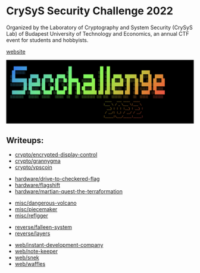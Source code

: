# CrySyS Security Challenge 2022

Organized by the Laboratory of Cryptography and System Security (CrySyS Lab) of 
Budapest University of Technology and Economics, an annual CTF event for students
and hobbyists.

[website](https://secchallenge.crysys.hu)

![](img.png)

## Writeups:


- [crypto/encrypted-display-control](./crypto/encrypted-display-control/solution/README.md)
- [crypto/grannygma](./crypto/grannygma/solution/README.md)
- [crypto/vpscoin](./crypto/vpscoin/solution/README.md)
<!-- -->
- [hardware/drive-to-checkered-flag](./hardware/drive-to-checkered-flag/solution/README.md)
- [hardware/flagshift](./hardware/flagshift/solution/README.md)
- [hardware/martian-quest-the-terraformation](./hardware/martian-quest-the-terraformation/solution/README.md)
<!-- -->
- [misc/dangerous-volcano](./misc/dangerous-volcano/solution/README.md)
- [misc/piecemaker](./misc/piecemaker/solution/README.md)
- [misc/reflgger](./misc/reflgger/solution/README.md)
<!-- -->
- [reverse/falleen-system](./reverse/falleen-system/solution/README.md)
- [reverse/layers](./reverse/layers/solution/README.md)
<!-- -->
- [web/instant-development-company](./web/instant-development-company/solution/README.md)
- [web/note-keeper](./web/note-keeper/solution/README.md)
- [web/snek](./web/snek/solution/README.md)
- [web/waffles](./web/waffles/solution/README.md)
